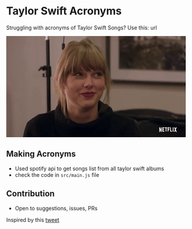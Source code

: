 # Taylor Swift Acronyms

Struggling with acronyms of Taylor Swift Songs? Use this: url

![](taylor.gif)

## Making Acronyms
* Used spotify api to get songs list from all taylor swift albums
* check the code in ```src/main.js``` file

## Contribution

* Open to suggestions, issues, PRs

Inspired by this [tweet](https://twitter.com/SavLovesSwift/status/1539271399512150022)
